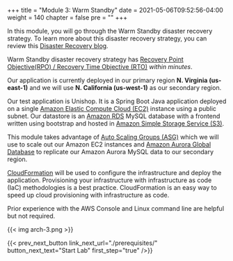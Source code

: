 +++
title = "Module 3: Warm Standby"
date = 2021-05-06T09:52:56-04:00
weight = 140
chapter = false
pre = ""
+++

In this module, you will go through the Warm Standby disaster recovery strategy. To learn more about this disaster recovery strategy, you can review this [Disaster Recovery blog](https://aws.amazon.com/blogs/architecture/disaster-recovery-dr-architecture-on-aws-part-iii-pilot-light-and-warm-standby/).

Warm Standby disaster recovery strategy has [Recovery Point Objective(RPO) / Recovery Time Objective (RTO)](https://docs.aws.amazon.com/wellarchitected/latest/reliability-pillar/disaster-recovery-dr-objectives.html) _within minutes_.

Our application is currently deployed in our primary region **N. Virginia (us-east-1)** and we will use **N. California (us-west-1)** as our secondary region.

Our test application is Unishop. It is a Spring Boot Java application deployed on a single [Amazon Elastic Compute Cloud (EC2)](https://aws.amazon.com/ec2) instance using a public subnet.  Our datastore is an [Amazon RDS](https://aws.amazon.com/rds/) MySQL database with a frontend written using bootstrap and hosted in [Amazon Simple Storage Service (S3)](https://aws.amazon.com/pm/serv-s3).  

This module takes advantage of [Auto Scaling Groups (ASG)](https://docs.aws.amazon.com/autoscaling/ec2/userguide/auto-scaling-groups.html) which we will use to scale out our Amazon EC2 instances and [Amazon Aurora Global Database](https://aws.amazon.com/rds/aurora/global-database/) to replicate our Amazon Aurora MySQL data to our secondary region. 

[CloudFormation](https://aws.amazon.com/cloudformation/) will be used to configure the infrastructure and deploy the application. Provisioning your infrastructure with infrastructure as code (IaC) methodologies is a best practice. CloudFormation is an easy way to speed up cloud provisioning with infrastructure as code.

Prior experience with the AWS Console and Linux command line are helpful but not required.

{{< img arch-3.png >}}

{{< prev_next_button link_next_url="./prerequisites/" button_next_text="Start Lab" first_step="true" />}}

